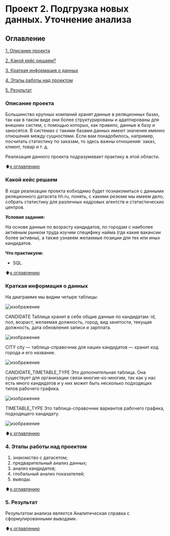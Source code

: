 
# Проект 2. Подгрузка новых данных. Уточнение анализа 

## Оглавление
[1. Описание проекта](https://github.com/slagovskiy/DST/tree/main/Project-2/README.md#описанте-проекта)

[2. Какой кейс решаем?](https://github.com/slagovskiy/DST/tree/main/Project-2/README.md#какой-кейс-решаем)

[3. Краткая информация о данных](https://github.com/slagovskiy/DST/tree/main/Project-2/README.md#краткая-информация-о-данных)

[4. Этапы работы над проектом](https://github.com/slagovskiy/DST/tree/main/Project-2/README.md#этапы-работы-над-проектом)

[5. Результат](https://github.com/slagovskiy/DST/tree/main/Project-2/README.md#Результат)


### Описание проекта
Большинство крупных компаний хранят данные в реляционных базах, так как в таком виде они более структурированы и адаптированы для внешних систем, с помощью которых, как правило, данные в базу и заносятся. В системах с такими базами данных имеют значение именно отношения между сущностями. Если вам понадобилось, например, посчитать статистику по заказам, то здесь важны отношения: заказ, клиент, товар и т. д.

Реализация данного проекта подразумевает практику в этой области.

:arrow_up:[к оглавлению](https://github.com/slagovskiy/DST/tree/main/Project-2/README.md#Оглавление)

### Какой кейс решаем
В ходе реализации проекта еобходимо будет познакомиться с данными реляционного датасета hh.ru, понять, с какими резюме мы имеем дело, собрать статистику для различных кадровых агентств и статистических центров.

**Условия задания:**

На основе данные по возрасту кандидатов, по городам с наиболее активным рынком труда изучим специфику найма (где какие вакансии более активны), а также узнаеем желаемые позиции для тех или иных кандидатов.

**Что практикуем:**
- SQL.

:arrow_up:[к оглавлению](https://github.com/slagovskiy/DST/tree/main/Project-2/README.md#Оглавление)

### Краткая информация о данных

На диаграмме мы видим четыре таблицы:

![изображение](https://user-images.githubusercontent.com/96936125/179499408-0f4958ad-9e08-4a9d-9aeb-3c6c25263efe.png)
 
CANDIDATE
Таблица хранит в себе общие данные по кандидатам: id, пол, возраст, желаемая должность, город, вид занятости, текущая должность, дата обновления записи и зарплата.

![изображение](https://user-images.githubusercontent.com/96936125/179499462-0fd9ea3b-526c-4495-a939-5a4899c64ef0.png)

CITY
city — таблица-справочник для наших кандидатов — хранит код города и его название.

![изображение](https://user-images.githubusercontent.com/96936125/179499493-ca2fb2a1-6d8b-47bc-8eab-196fb24e4719.png)

CANDIDATE_TIMETABLE_TYPE
Это дополнительная таблица. Она существует для организации связи многие-ко-многим, так как у нас есть много кандидатов и у них может быть несколько подходящих типов рабочего графика.

![изображение](https://user-images.githubusercontent.com/96936125/179499528-e45999e7-2238-4e2a-a536-957c116e26fa.png)

TIMETABLE_TYPE
Это таблица-справочник вариантов рабочего графика, подходящего кандидату.
 
![изображение](https://user-images.githubusercontent.com/96936125/179499553-d6f8ec85-33e3-4ac4-a3fc-d3e2390d14a2.png)

:arrow_up:[к оглавлению](https://github.com/slagovskiy/DST/tree/main/Project-2/README.md#Оглавление)

### 4. Этапы работы над проектом

1. знакомство с датасетом;
2. предварительный анализ данных;
3. анализ кандидатов;
4. глобальный анализ показателей;
5. выводы.

:arrow_up:[к оглавлению](https://github.com/slagovskiy/DST/tree/main/Project-2/README.md#Оглавление)

### 5. Результат

Результатом анализа является Аналитическая справка с сформулированными выводами.

:arrow_up:[к оглавлению](https://github.com/slagovskiy/DST/tree/main/Project-2/README.md#Оглавление)

